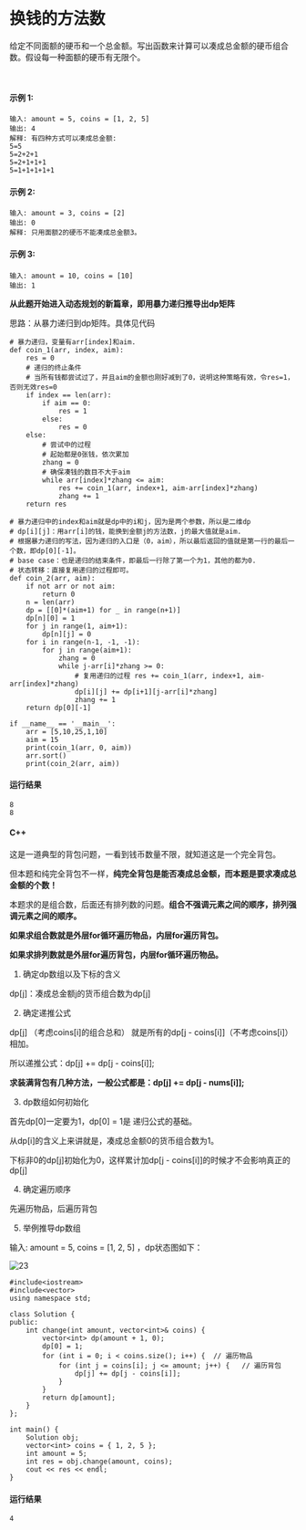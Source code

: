 # 换钱的方法数
给定不同面额的硬币和一个总金额。写出函数来计算可以凑成总金额的硬币组合数。假设每一种面额的硬币有无限个。 

 

#### 示例 1:

    输入: amount = 5, coins = [1, 2, 5]
    输出: 4
    解释: 有四种方式可以凑成总金额:
    5=5
    5=2+2+1
    5=2+1+1+1
    5=1+1+1+1+1
    
#### 示例 2:

    输入: amount = 3, coins = [2]
    输出: 0
    解释: 只用面额2的硬币不能凑成总金额3。
#### 示例 3:

    输入: amount = 10, coins = [10] 
    输出: 1

**从此题开始进入动态规划的新篇章，即用暴力递归推导出dp矩阵**

思路：从暴力递归到dp矩阵。具体见代码

    # 暴力递归，变量有arr[index]和aim.
    def coin_1(arr, index, aim):
        res = 0
        # 递归的终止条件
        # 当所有钱都尝试过了，并且aim的金额也刚好减到了0，说明这种策略有效，令res=1，否则无效res=0
        if index == len(arr):
            if aim == 0:
                res = 1
            else:
                res = 0
        else:
            # 尝试中的过程
            # 起始都是0张钱，依次累加
            zhang = 0
            # 确保凑钱的数目不大于aim
            while arr[index]*zhang <= aim:
                res += coin_1(arr, index+1, aim-arr[index]*zhang)
                zhang += 1
        return res
    
    # 暴力递归中的index和aim就是dp中的i和j，因为是两个参数，所以是二维dp
    # dp[i][j]：用arr[i]的钱，能换到金额j的方法数，j的最大值就是aim.
    # 根据暴力递归的写法，因为递归的入口是（0，aim），所以最后返回的值就是第一行的最后一个数，即dp[0][-1]。
    # base case：也是递归的结束条件，即最后一行除了第一个为1，其他的都为0.
    # 状态转移：直接复用递归的过程即可。
    def coin_2(arr, aim):
        if not arr or not aim:
            return 0
        n = len(arr)
        dp = [[0]*(aim+1) for _ in range(n+1)]
        dp[n][0] = 1
        for j in range(1, aim+1):
            dp[n][j] = 0
        for i in range(n-1, -1, -1):
            for j in range(aim+1):
                zhang = 0
                while j-arr[i]*zhang >= 0:
                    # 复用递归的过程 res += coin_1(arr, index+1, aim-arr[index]*zhang)
                    dp[i][j] += dp[i+1][j-arr[i]*zhang]
                    zhang += 1
        return dp[0][-1]

    if __name__ == '__main__':
        arr = [5,10,25,1,10]
        aim = 15
        print(coin_1(arr, 0, aim))
        arr.sort()
        print(coin_2(arr, aim))
        
#### 运行结果
    8
    8

#### C++

这是一道典型的背包问题，一看到钱币数量不限，就知道这是一个完全背包。

但本题和纯完全背包不一样，**纯完全背包是能否凑成总金额，而本题是要求凑成总金额的个数！**

本题求的是组合数，后面还有排列数的问题。**组合不强调元素之间的顺序，排列强调元素之间的顺序。**

**如果求组合数就是外层for循环遍历物品，内层for遍历背包。**

**如果求排列数就是外层for遍历背包，内层for循环遍历物品。**

1. 确定dp数组以及下标的含义

dp[j]：凑成总金额j的货币组合数为dp[j]

2. 确定递推公式

dp[j] （考虑coins[i]的组合总和） 就是所有的dp[j - coins[i]]（不考虑coins[i]）相加。

所以递推公式：dp[j] += dp[j - coins[i]];

**求装满背包有几种方法，一般公式都是：dp[j] += dp[j - nums[i]];**

3. dp数组如何初始化

首先dp[0]一定要为1，dp[0] = 1是 递归公式的基础。

从dp[i]的含义上来讲就是，凑成总金额0的货币组合数为1。

下标非0的dp[j]初始化为0，这样累计加dp[j - coins[i]]的时候才不会影响真正的dp[j]

4. 确定遍历顺序

先遍历物品，后遍历背包

5. 举例推导dp数组

输入: amount = 5, coins = [1, 2, 5] ，dp状态图如下：

![23](https://github.com/CamWu-cyber/leetcode/blob/master/%E5%8A%A8%E6%80%81%E8%A7%84%E5%88%92/23.png)

    #include<iostream>
    #include<vector>
    using namespace std;

    class Solution {
    public:
        int change(int amount, vector<int>& coins) {
            vector<int> dp(amount + 1, 0);
            dp[0] = 1;
            for (int i = 0; i < coins.size(); i++) {  // 遍历物品
                for (int j = coins[i]; j <= amount; j++) {   // 遍历背包
                    dp[j] += dp[j - coins[i]];
                }
            }
            return dp[amount];
        }
    };

    int main() {
        Solution obj;
        vector<int> coins = { 1, 2, 5 };
        int amount = 5;
        int res = obj.change(amount, coins);
        cout << res << endl;
    }
    
#### 运行结果
    4
